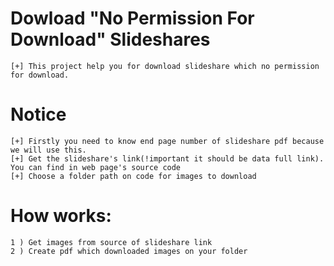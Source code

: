 # Dowload "No Permission For Download" Slideshares

    [+] This project help you for download slideshare which no permission for download. 

# Notice
    [+] Firstly you need to know end page number of slideshare pdf because we will use this.
    [+] Get the slideshare's link(!important it should be data full link). You can find in web page's source code
    [+] Choose a folder path on code for images to download

# How works:

    
    1 ) Get images from source of slideshare link
    2 ) Create pdf which downloaded images on your folder
